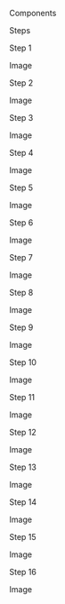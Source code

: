 

Components

Steps

Step 1


Image 

Step 2


Image 

Step 3


Image 

Step 4


Image 

Step 5


Image 

Step 6


Image 

Step 7


Image 

Step 8


Image 

Step 9


Image 

Step 10


Image 

Step 11


Image 

Step 12


Image 

Step 13


Image 

Step 14


Image 

Step 15


Image 

Step 16


Image 


